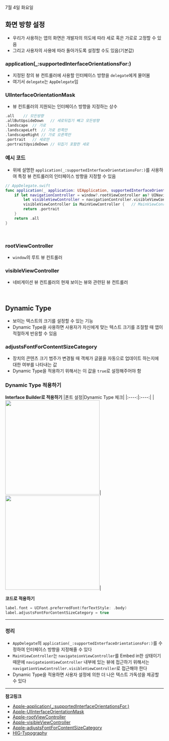 7월 4일 화요일

## 화면 방향 설정
- 우리가 사용하는 앱의 화면은 개발자의 의도에 따라 세로 혹은 가로로 고정할 수 있음
- 그리고 사용자의 사용에 따라 돌아가도록 설정할 수도 있음(기본값)

### application(_:supportedInterfaceOrientationsFor:)
- 지정된 창의 뷰 컨트롤러에 사용할 인터페이스 방향을 `delegate`에게 물어봄
- 여기서 `delegate`는 `AppDelegate`임

### UIInterfaceOrientationMask
- 뷰 컨트롤러의 지원되는 인터페이스 방향을 지정하는 상수

```swift
.all    // 모든방향
.allButUpsideDown   // 세로뒤집기 빼고 모든방향
.landscape  // 가로
.landscapeLeft  // 가로 왼쪽만
.landscapeRight // 가로 오른쪽만
.portrait   // 세로만
.portraitUpsideDown // 뒤집기 포함한 세로
```

### 예시 코드
- 위에 설명한 `application(_:supportedInterfaceOrientationsFor:)`를 사용하여 특정 뷰 컨트롤러의 인터페이스 방향을 지정할 수 있음

```swift
// AppDelegate.swift
func application(_ application: UIApplication, supportedInterfaceOrientationsFor window: UIWindow?) -> UIInterfaceOrientationMask {
    if let navigationController = window?.rootViewController as? UINavigationController,
        let visibleViewController = navigationController.visibleViewController,
        visibleViewController is MainViewController {   // MainViewConroller만 세로 방향으로 고정
        return .portrait
    }
    return .all
}
```

</br>

### rootViewController
- `window`의 루트 뷰 컨트롤러

### visibleViewController
- 네비게이션 뷰 컨트롤러의 현재 보이는 뷰와 관련된 뷰 컨트롤러

</br>

## Dynamic Type
- 보이는 텍스트의 크기를 설정할 수 있는 기능
- Dynamic Type을 사용하면 사용자가 자신에게 맞는 텍스트 크기를 조절할 때 앱이 적절하게 반응할 수 있음

### adjustsFontForContentSizeCategory
- 장치의 콘텐츠 크기 범주가 변경될 때 객체가 글꼴을 자동으로 업데이트 하는지에 대한 여부를 나타내는 값
- Dynamic Type을 적용하기 위해서는 이 값을 `true`로 설정해주어야 함

### Dynamic Type 적용하기

**Interface Builder로 적용하기**
|폰트 설정|Dynamic Type 체크|
|:----:|:----:|
|<img src="https://github.com/h-suo/TIL/assets/109963294/fde42ee3-e338-4de3-aea9-e981d37af14c" width="300">|<img src="https://github.com/h-suo/TIL/assets/109963294/2fda2a69-f5ff-42a6-8b8b-371e5c1b18a9" width="300">|

**코드로 적용하기**
```swift
label.font = UIFont.preferredFont(forTextStyle: .body)
label.adjustsFontForContentSizeCategory = true
```

---
### 정리
- `AppDelegate`의 `application(_:supportedInterfaceOrientationsFor:)`를 수정하여 인터페이스 방향을 지정해줄 수 있다
- `MainViewController`는 `navigateionViewController`를 Embed in한 상태이기 때문에 `navigateionViewController` 내부에 있는 뷰에 접근하기 위해서는 `navigationViewController.visibleViewController`로 접근해야 한다
- Dynamic Type을 적용하면 사용자 설정에 의한 더 나은 텍스트 가독성을 제공할 수 있다

---
**참고링크**
- [Apple-application(_:supportedInterfaceOrientationsFor:)](https://developer.apple.com/documentation/uikit/uiapplicationdelegate/1623107-application)
- [Apple-UIInterfaceOrientationMask](https://developer.apple.com/documentation/uikit/uiinterfaceorientationmask)
- [Apple-rootViewController](https://developer.apple.com/documentation/uikit/uiwindow/1621581-rootviewcontroller)
- [Apple-visibleViewController](https://developer.apple.com/documentation/uikit/uinavigationcontroller/1621862-visibleviewcontroller)
- [Apple-adjustsFontForContentSizeCategory](https://developer.apple.com/documentation/uikit/uicontentsizecategoryadjusting/1771731-adjustsfontforcontentsizecategor)
- [HIG-Typography](https://developer.apple.com/design/human-interface-guidelines/typography#app-top)
